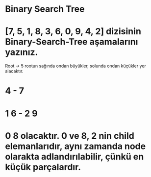 # Binary Search Tree
# [7, 5, 1, 8, 3, 6, 0, 9, 4, 2] dizisinin Binary-Search-Tree aşamalarını yazınız.

Root -> 5  rootun sağında ondan büyükler, solunda ondan küçükler yer alacaktır.
 #  4  -  7 
 # 1  6 - 2  9
 #      0 8      olacaktır. 0 ve 8, 2 nin child elemanlarıdır, aynı zamanda node olarakta adlandırılabilir, çünkü en küçük parçalardır.
